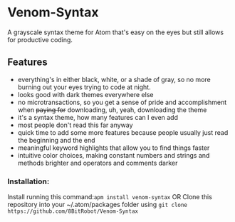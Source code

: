 # Venom-Syntax
A grayscale syntax theme for Atom that's easy on the eyes but still allows for productive coding.

## Features
* everything's in either black, white, or a shade of gray, so no more burning out your eyes trying to code at night.
* looks good with dark themes everywhere else
* no microtransactions, so you get a sense of pride and accomplishment when ~~paying for~~ downloading, uh, yeah, downloading the theme
* it's a syntax theme, how many features can I even add
* most people don't read this far anyway
* quick time to add some more features because people usually just read the beginning and the end
* meaningful keyword highlights that allow you to find things faster
* intuitive color choices, making constant numbers and strings and methods brighter and operators and comments darker

### Installation: 

Install running this command:`apm install venom-syntax`
OR
Clone this repository into your ~/.atom/packages folder using `git clone https://github.com/8BitRobot/Venom-Syntax`
